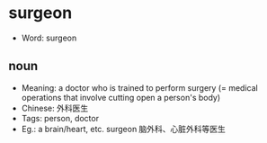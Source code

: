 # surgeon

- Word: surgeon

## noun

- Meaning: a doctor who is trained to perform surgery (= medical operations that involve cutting open a person's body)
- Chinese: 外科医生
- Tags: person, doctor
- Eg.: a brain/heart, etc. surgeon 脑外科、心脏外科等医生

